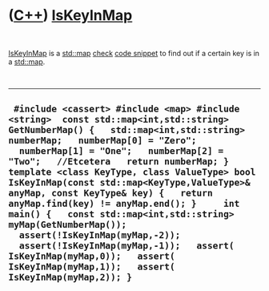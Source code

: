 
 

 

 

 

 

([C++](Cpp.md)) [IsKeyInMap](CppIsKeyInMap.md)
================================================

 

[IsKeyInMap](CppIsKeyInMap.md) is a [std::map](CppStdMap.md)
[check](CppCheck.md) [code snippet](CppCodeSnippets.md) to find out if
a certain key is in a [std::map](CppStdMap.md).

 

  -------------------------------------------------------------------------------------------------------------------------------------------------------------------------------------------------------------------------------------------------------------------------------------------------------------------------------------------------------------------------------------------------------------------------------------------------------------------------------------------------------------------------------------------------------------------------------------------------------------------------------------------------------------------------------------
  ` #include <cassert> #include <map> #include <string>  const std::map<int,std::string> GetNumberMap() {   std::map<int,std::string> numberMap;   numberMap[0] = "Zero";   numberMap[1] = "One";   numberMap[2] = "Two";   //Etcetera   return numberMap; }   template <class KeyType, class ValueType> bool IsKeyInMap(const std::map<KeyType,ValueType>& anyMap, const KeyType& key) {   return anyMap.find(key) != anyMap.end(); }     int main() {   const std::map<int,std::string> myMap(GetNumberMap());   assert(!IsKeyInMap(myMap,-2));   assert(!IsKeyInMap(myMap,-1));   assert( IsKeyInMap(myMap,0));   assert( IsKeyInMap(myMap,1));   assert( IsKeyInMap(myMap,2)); }`
  -------------------------------------------------------------------------------------------------------------------------------------------------------------------------------------------------------------------------------------------------------------------------------------------------------------------------------------------------------------------------------------------------------------------------------------------------------------------------------------------------------------------------------------------------------------------------------------------------------------------------------------------------------------------------------------

 

 

 

 

 

 

